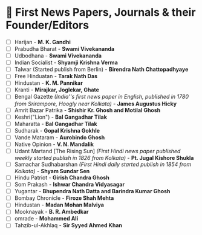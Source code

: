 # 📰 First News Papers, Journals & their Founder/Editors

* [ ] Harijan - **M. K. Gandhi**
* [ ] Prabudha Bharat - **Swami Vivekananda**
* [ ] Udbodhana - **Swami Vivekananda**
* [ ] Indian Socialist - **Shyamji Krishna Verma**
* [ ] Talwar (Started publish from Berlin) - **Birendra Nath Chattopadhyaye**
* [ ] Free Hinduatan - **Tarak Nath Das**
* [ ] Hindustan - **K. M. Pannikar**
* [ ] Kranti - **Mirajkar, Joglekar, Ghate**
* [ ] Bengal Gazette _(India''s first news paper in English, published in 1780 from Srirampore, Hoogly near Kolkata)_ - **James Augustus Hicky**
* [ ] Amrit Bazar Patrika - **Shishir Kr. Ghosh and Motilal Ghosh**
* [ ] Keshri("Lion") - **Bal Gangadhar Tilak**
* [ ] Maharatta - **Bal Gangadhar Tilak**
* [ ] Sudharak - **Gopal Krishna Gokhle**
* [ ] Vande Mataram - **Aurobindo Ghosh**
* [ ] Native Opinion - **V. N. Mandalik**
* [ ] Udant Martand \[The Rising Sun] _(First Hindi news paper published weekly started publish in 1826 from Kolkata)_ - **Pt. Jugal Kishore Shukla**
* [ ] Samachar Sudhabarshan _(First Hindi daily started publish in 1854 from Kolkata)_ - **Shyam Sundar Sen**
* [ ] Hindu Patriot - **Girish Chandra Ghosh**
* [ ] Som Prakash - **Ishwar Chandra Vidyasagar**
* [ ] Yugantar - **Bhupendra Nath Datta and Barindra Kumar Ghosh**
* [ ] Bombay Chronicle - **Firoze Shah Mehta**
* [ ] Hindustan - **Madan Mohan Malviya**
* [ ] Mooknayak - **B. R. Ambedkar**
* [ ] omrade - **Mohammed Ali**
* [ ] Tahzib-ul-Akhlaq - **Sir Syyed Ahmed Khan**

